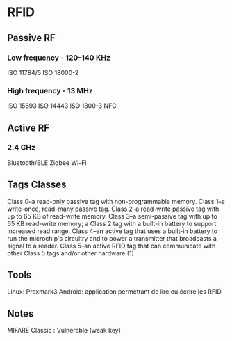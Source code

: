 # RFID

## Passive RF

### Low frequency - 120–140 KHz

ISO 11784/5
ISO 18000-2

### High frequency - 13 MHz

ISO 15693
ISO 14443
ISO 1800-3
NFC

## Active RF

### 2.4 GHz

Bluetooth/BLE
Zigbee
Wi-Fi

## Tags Classes

Class 0–a read-only passive tag with non-programmable memory.
Class 1–a write-once, read-many passive tag.
Class 2–a read-write passive tag with up to 65 KB of read-write memory.
Class 3–a semi-passive tag with up to 65 KB read-write memory; a Class 2 tag with a built-in battery to support increased read range.
Class 4–an active tag that uses a built-in battery to run the microchip's circuitry and to power a transmitter that broadcasts a signal to a reader.
Class 5–an active RFID tag that can communicate with other Class 5 tags and/or other hardware.(1)

## Tools

Linux: Proxmark3
Android: application permettant de lire ou écrire les RFID

## Notes

MIFARE Classic : Vulnerable (weak key)
